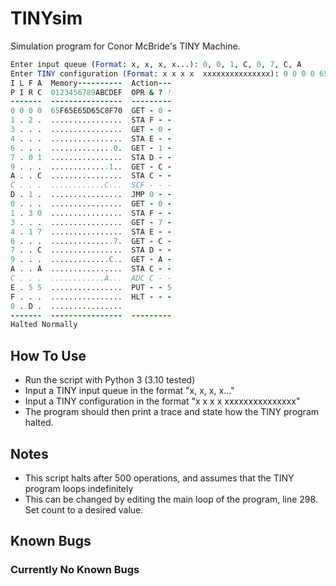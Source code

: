 # TINYsim

Simulation program for Conor McBride's TINY Machine.

```f
Enter input queue (Format: x, x, x, x...): 0, 0, 1, C, 0, 7, C, A
Enter TINY configuration (Format: x x x x  xxxxxxxxxxxxxxx): 0 0 0 0 65F65E65D65C8F70
I L F A  Memory----------  Action---
P I R C  0123456789ABCDEF  OPR & ? !
-------  ----------------  ---------
0 0 0 0  65F65E65D65C8F70  GET - 0 -
1 . 2 .  ................  STA F - -
3 . . .  ................  GET - 0 -
4 . . .  ................  STA E - -
6 . . .  ..............0.  GET - 1 -
7 . 0 1  ................  STA D - -
9 . . .  .............1..  GET - C -
A . . C  ................  STA C - -
C . . .  ............C...  SCF - - -
D . 1 .  ................  JMP 0 - -
0 . . .  ................  GET - 0 -
1 . 3 0  ................  STA F - -
3 . . .  ................  GET - 7 -
4 . 1 7  ................  STA E - -
6 . . .  ..............7.  GET - C -
7 . . C  ................  STA D - -
9 . . .  .............C..  GET - A -
A . . A  ................  STA C - -
C . . .  ............A...  ADC C - -
E . 5 5  ................  PUT - - 5
F . . .  ................  HLT - - -
0 . D .  ................
-------  ----------------  ---------
Halted Normally
```

## How To Use

+ Run the script with Python 3 (3.10 tested)
+ Input a TINY input queue in the format "x, x, x, x..."
+ Input a TINY configuration in the format "x x x x  xxxxxxxxxxxxxxx"
+ The program should then print a trace and state how the TINY program halted.

## Notes

+ This script halts after 500 operations, and assumes that the TINY program loops indefinitely
+ This can be changed by editing the main loop of the program, line 298. Set count to a desired value.

## Known Bugs

### Currently No Known Bugs
